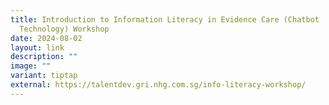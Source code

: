 ```yaml
---
title: Introduction to Information Literacy in Evidence Care (Chatbot
  Technology) Workshop
date: 2024-08-02
layout: link
description: ""
image: ""
variant: tiptap
external: https://talentdev.gri.nhg.com.sg/info-literacy-workshop/
---
```

